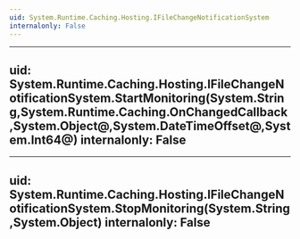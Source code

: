 ```yaml
---
uid: System.Runtime.Caching.Hosting.IFileChangeNotificationSystem
internalonly: False
---
```


---
uid: System.Runtime.Caching.Hosting.IFileChangeNotificationSystem.StartMonitoring(System.String,System.Runtime.Caching.OnChangedCallback,System.Object@,System.DateTimeOffset@,System.Int64@)
internalonly: False
---

---
uid: System.Runtime.Caching.Hosting.IFileChangeNotificationSystem.StopMonitoring(System.String,System.Object)
internalonly: False
---

